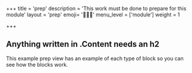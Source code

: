 +++
title = 'prep'
description = 'This work must be done to prepare for this module'
layout = 'prep'
emoji= '🧑🏾‍💻'
menu_level = ['module']
weight = 1

+++
## Anything written in .Content needs an h2
This example prep view has an example of each type of block so you can see how the blocks work. 
